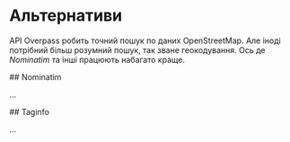 Альтернативи
============

API Overpass робить точний пошук по даних OpenStreetMap.
Але іноді потрібний більш розумний пошук, так зване геокодування.
Ось де _Nominatim_ та інші працюють набагато краще.

<a name="nominatim"/>
## Nominatim

...

<a name="taginfo"/>
## Taginfo

...
